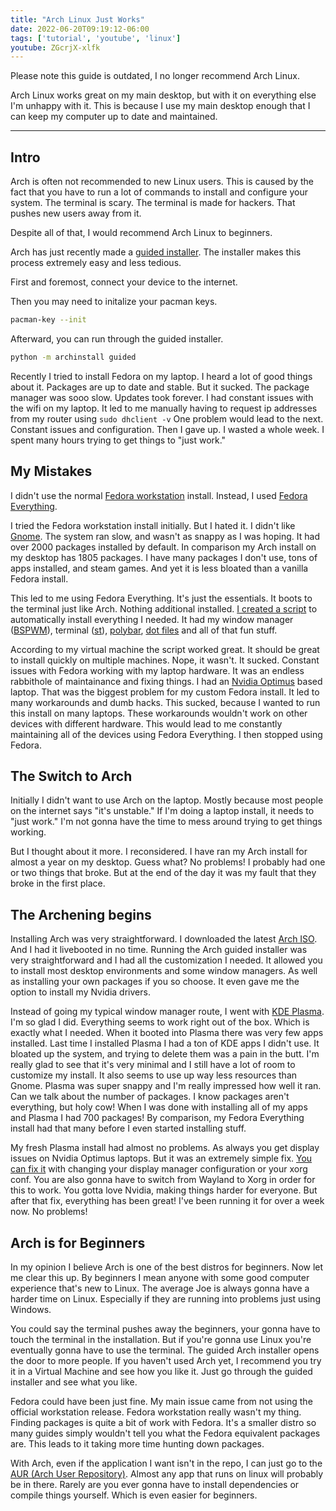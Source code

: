 ```yaml
---
title: "Arch Linux Just Works"
date: 2022-06-20T09:19:12-06:00
tags: ['tutorial', 'youtube', 'linux']
youtube: ZGcrjX-xlfk
---
```


Please note this guide is outdated, I no longer recommend Arch Linux.

Arch Linux works great on my main desktop, but with it on everything else I'm unhappy with it.
This is because I use my main desktop enough that I can keep my computer up to date and maintained.

---

## Intro
Arch is often not recommended to new Linux users.
This is caused by the fact that you have to run a lot of commands to install and configure your system.
The terminal is scary. 
The terminal is made for hackers.
That pushes new users away from it.

Despite all of that, I would recommend Arch Linux to beginners.

Arch has just recently made a [guided installer](https://linuxreviews.org/The_Latest_Arch_Linux_ISO_Has_A_Fresh_New_Guided_Installer).
The installer makes this process extremely easy and less tedious.

First and foremost, connect your device to the internet.

Then you may need to initalize your pacman keys.
```bash
pacman-key --init
```

Afterward, you can run through the guided installer.
```bash
python -m archinstall guided
```

Recently I tried to install Fedora on my laptop.
I heard a lot of good things about it.
Packages are up to date and stable.
But it sucked.
The package manager was sooo slow.
Updates took forever.
I had constant issues with the wifi on my laptop.
It led to me manually having to request ip addresses from my router using ``sudo dhclient -v``
One problem would lead to the next.
Constant issues and configuration.
Then I gave up.
I wasted a whole week.
I spent many hours trying to get things to "just work."

## My Mistakes
I didn't use the normal [Fedora workstation](https://getfedora.org/) install.
Instead, I used [Fedora Everything](https://alt.fedoraproject.org/en/).

I tried the Fedora workstation install initially.
But I hated it.
I didn't like [Gnome](https://www.gnome.org/).
The system ran slow, and wasn't as snappy as I was hoping.
It had over 2000 packages installed by default.
In comparison my Arch install on my desktop has 1805 packages.
I have many packages I don't use, tons of apps installed, and steam games.
And yet it is less bloated than a vanilla Fedora install.

This led to me using Fedora Everything.
It's just the essentials.
It boots to the terminal just like Arch.
Nothing additional installed.
[I created a script](https://github.com/HelamanWarrior/Fedora-Installer) to automatically install everything I needed.
It had my window manager ([BSPWM](https://github.com/baskerville/bspwm)), terminal ([st](https://st.suckless.org/)), [polybar](https://polybar.github.io/), [dot files](https://github.com/HelamanWarrior/dotfiles) and all of that fun stuff.

According to my virtual machine the script worked great.
It should be great to install quickly on multiple machines.
Nope, it wasn't.
It sucked.
Constant issues with Fedora working with my laptop hardware.
It was an endless rabbithole of maintainance and fixing things.
I had an [Nvidia Optimus](https://wiki.archlinux.org/title/NVIDIA_Optimus) based laptop. 
That was the biggest problem for my custom Fedora install.
It led to many workarounds and dumb hacks.
This sucked, because I wanted to run this install on many laptops.
These workarounds wouldn't work on other devices with different hardware.
This would lead to me constantly maintaining all of the devices using Fedora Everything.
I then stopped using Fedora.

## The Switch to Arch
Initially I didn't want to use Arch on the laptop.
Mostly because most people on the internet says "it's unstable."
If I'm doing a laptop install, it needs to "just work."
I'm not gonna have the time to mess around trying to get things working.

But I thought about it more.
I reconsidered.
I have ran my Arch install for almost a year on my desktop.
Guess what?
No problems!
I probably had one or two things that broke.
But at the end of the day it was my fault that they broke in the first place.

## The Archening begins
Installing Arch was very straightforward.
I downloaded the latest [Arch ISO](https://archlinux.org/download/).
And I had it livebooted in no time.
Running the Arch guided installer was very straightforward and I had all the customization I needed.
It allowed you to install most desktop environments and some window managers.
As well as installing your own packages if you so choose.
It even gave me the option to install my Nvidia drivers.

Instead of going my typical window manager route, I went with [KDE Plasma](https://kde.org/plasma-desktop/).
I'm so glad I did.
Everything seems to work right out of the box.
Which is exactly what I needed.
When it booted into Plasma there was very few apps installed.
Last time I installed Plasma I had a ton of KDE apps I didn't use.
It bloated up the system, and trying to delete them was a pain in the butt.
I'm really glad to see that it's very minimal and I still have a lot of room to customize my install.
It also seems to use up way less resources than Gnome.
Plasma was super snappy and I'm really impressed how well it ran.
Can we talk about the number of packages.
I know packages aren't everything, but holy cow!
When I was done with installing all of my apps and Plasma I had 700 packages!
By comparison, my Fedora Everything install had that many before I even started installing stuff.

My fresh Plasma install had almost no problems. 
As always you get display issues on Nvidia Optimus laptops.
But it was an extremely simple fix.
[You can fix it](https://wiki.archlinux.org/title/NVIDIA_Optimus#No_screens_found_on_a_laptop/NVIDIA_Optimus) with changing your display manager configuration or your xorg conf.
You are also gonna have to switch from Wayland to Xorg in order for this to work.
You gotta love Nvidia, making things harder for everyone.
But after that fix, everything has been great!
I've been running it for over a week now.
No problems!

## Arch is for Beginners
In my opinion I believe Arch is one of the best distros for beginners.
Now let me clear this up.
By beginners I mean anyone with some good computer experience that's new to Linux.
The average Joe is always gonna have a harder time on Linux.
Especially if they are running into problems just using Windows.

You could say the terminal pushes away the beginners, your gonna have to touch the terminal in the installation.
But if you're gonna use Linux you're eventually gonna have to use the terminal.
The guided Arch installer opens the door to more people.
If you haven't used Arch yet, I recommend you try it in a Virtual Machine and see how you like it.
Just go through the guided installer and see what you like.

Fedora could have been just fine.
My main issue came from not using the official workstation release.
Fedora workstation really wasn't my thing.
Finding packages is quite a bit of work with Fedora.
It's a smaller distro so many guides simply wouldn't tell you what the Fedora equivalent packages are.
This leads to it taking more time hunting down packages.

With Arch, even if the application I want isn't in the repo, I can just go to the [AUR (Arch User Repository)](https://aur.archlinux.org/).
Almost any app that runs on linux will probably be in there.
Rarely are you ever gonna have to install dependencies or compile things yourself. 
Which is even easier for beginners.
